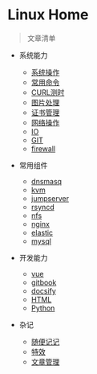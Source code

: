 # Linux Home  <!-- {docsify-ignore-all} --> 

> 文章清单

- 系统能力
  - [系统操作](daily/11-system.md)
  - [常用命令](daily/12-command.md)
  - [CURL测时](daily/13-curl-test-time.md)
  - [图片处理](daily/14-imagemagick.md)
  - [证书管理](daily/15-openssl.md)
  - [网络操作](daily/16-network.md)
  - [IO](daily/17-io.md)
  - [GIT](daily/18-git.md)
  - [firewall](daily-19-firewall.md)
  
- 常用组件
  - [dnsmasq](daily/41-dnsmasq.md)
  - [kvm](daily/42-kvm.md)
  - [jumpserver](daily/43-jumpserver.md)
  - [rsyncd](daily/44-rsyncd.md)
  - [nfs](daily/45-nfs.md)
  - [nginx](daily/46-nginx.md)
  - [elastic](daily/47-elastic.md)
  - [mysql](daily/48-mysql.md)
  
- 开发能力
  - [vue](daily/51-vue.md)
  - [gitbook](daily/52-gitbook.md)
  - [docsify](daily/53-docsify.md)
  - [HTML](daily/54-html.md)
  - [Python](daily/55-python.md)

- 杂记
  - [随便记记](daily/97-miscellany.md)
  - [特效](daily/98-impact.md)
  - [文章管理](daily/99-article.md)

